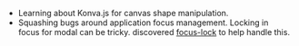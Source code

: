 ---
---

- Learning about Konva.js for canvas shape manipulation.
- Squashing bugs around application focus management. Locking in focus for modal can be tricky. discovered [focus-lock](https://github.com/theKashey/focus-lock) to help handle this.
